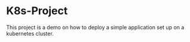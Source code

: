# K8s-Project
This project is a demo on how to deploy a simple application 
set up on a kubernetes cluster.
